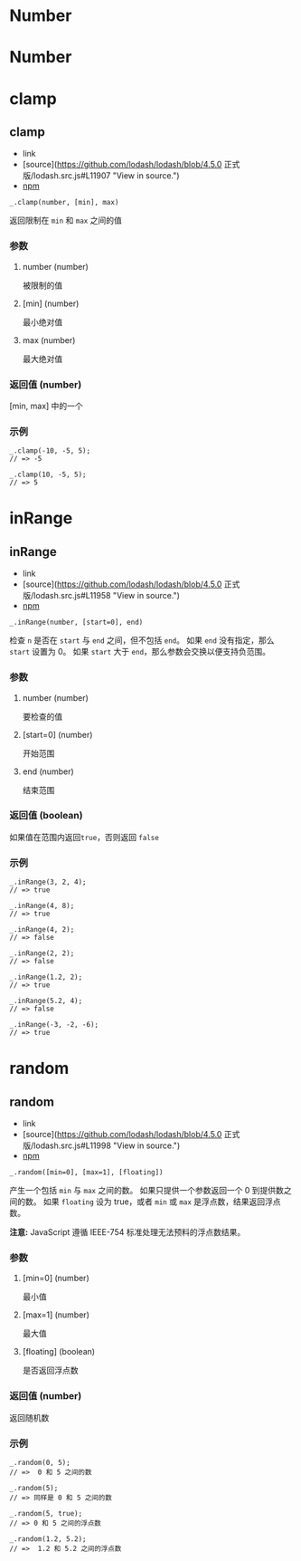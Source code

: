 # Number

# Number

# clamp

## clamp

*   link
*   [source](https://github.com/lodash/lodash/blob/4.5.0 正式版/lodash.src.js#L11907 "View in source.")
*   [npm](https://www.npmjs.com/package/lodash.clamp "See the npm package.")

```
_.clamp(number, [min], max) 
```

返回限制在 `min` 和 `max` 之间的值

### 参数

1.  number (number)

    被限制的值

2.  [min] (number)

    最小绝对值

3.  max (number)

    最大绝对值

### 返回值 (number)

[min, max] 中的一个

### 示例

```
_.clamp(-10, -5, 5);
// => -5

_.clamp(10, -5, 5);
// => 5 
```

# inRange

## inRange

*   link
*   [source](https://github.com/lodash/lodash/blob/4.5.0 正式版/lodash.src.js#L11958 "View in source.")
*   [npm](https://www.npmjs.com/package/lodash.inrange "See the npm package.")

```
_.inRange(number, [start=0], end) 
```

检查 `n` 是否在 `start` 与 `end` 之间，但不包括 `end`。 如果 `end` 没有指定，那么 `start` 设置为 0。 如果 `start` 大于 `end`，那么参数会交换以便支持负范围。

### 参数

1.  number (number)

    要检查的值

2.  [start=0] (number)

    开始范围

3.  end (number)

    结束范围

### 返回值 (boolean)

如果值在范围内返回`true`，否则返回 `false`

### 示例

```
_.inRange(3, 2, 4);
// => true

_.inRange(4, 8);
// => true

_.inRange(4, 2);
// => false

_.inRange(2, 2);
// => false

_.inRange(1.2, 2);
// => true

_.inRange(5.2, 4);
// => false

_.inRange(-3, -2, -6);
// => true 
```

# random

## random

*   link
*   [source](https://github.com/lodash/lodash/blob/4.5.0 正式版/lodash.src.js#L11998 "View in source.")
*   [npm](https://www.npmjs.com/package/lodash.random "See the npm package.")

```
_.random([min=0], [max=1], [floating]) 
```

产生一个包括 `min` 与 `max` 之间的数。 如果只提供一个参数返回一个 0 到提供数之间的数。 如果 `floating` 设为 true，或者 `min` 或 `max` 是浮点数，结果返回浮点数。

**注意:** JavaScript 遵循 IEEE-754 标准处理无法预料的浮点数结果。

### 参数

1.  [min=0] (number)

    最小值

2.  [max=1] (number)

    最大值

3.  [floating] (boolean)

    是否返回浮点数

### 返回值 (number)

返回随机数

### 示例

```
_.random(0, 5);
// =>  0 和 5 之间的数

_.random(5);
// => 同样是 0 和 5 之间的数

_.random(5, true);
// => 0 和 5 之间的浮点数

_.random(1.2, 5.2);
// =>  1.2 和 5.2 之间的浮点数 
```
